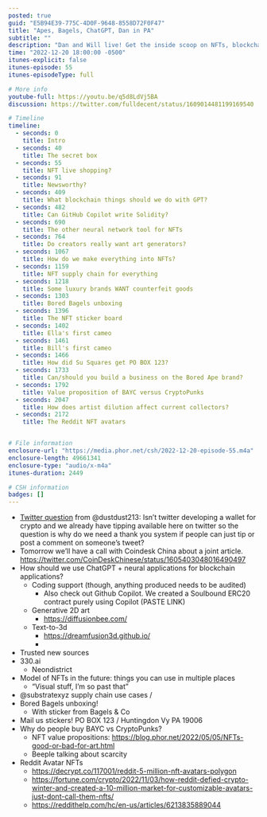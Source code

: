 ```yaml
---
posted: true
guid: "E5B94E39-775C-4D0F-9648-8558D72F0F47"
title: "Apes, Bagels, ChatGPT, Dan in PA"
subtitle: ""
description: "Dan and Will live! Get the inside scoop on NFTs, blockchain, and ChatGPT. Explore the potential of using ChatGPT and neural applications for blockchain, discover why some luxury brands embrace counterfeit goods, and see the Bored Bagels unboxing and NFT sticker boards. #NFT #blockchain #GPT"
time: "2022-12-20 18:00:00 -0500"
itunes-explicit: false
itunes-episode: 55
itunes-episodeType: full

# More info
youtube-full: https://youtu.be/q5d8LdVj5BA
discussion: https://twitter.com/fulldecent/status/1609014481199169540

# Timeline
timeline:
  - seconds: 0
    title: Intro
  - seconds: 40
    title: The secret box
  - seconds: 55
    title: NFT live shopping?
  - seconds: 91
    title: Newsworthy?
  - seconds: 409
    title: What blockchain things should we do with GPT?
  - seconds: 482
    title: Can GitHub Copilot write Solidity?
  - seconds: 690
    title: The other neural network tool for NFTs
  - seconds: 764
    title: Do creators really want art generators?
  - seconds: 1067
    title: How do we make everything into NFTs?
  - seconds: 1159
    title: NFT supply chain for everything
  - seconds: 1218
    title: Some luxury brands WANT counterfeit goods
  - seconds: 1303
    title: Bored Bagels unboxing
  - seconds: 1396
    title: The NFT sticker board
  - seconds: 1402
    title: Ella's first cameo
  - seconds: 1461
    title: Bill's first cameo
  - seconds: 1466
    title: How did Su Squares get PO BOX 123?
  - seconds: 1733
    title: Can/should you build a business on the Bored Ape brand?
  - seconds: 1792
    title: Value proposition of BAYC versus CryptoPunks
  - seconds: 2047
    title: How does artist dilution affect current collectors?
  - seconds: 2172
    title: The Reddit NFT avatars


# File information
enclosure-url: "https://media.phor.net/csh/2022-12-20-episode-55.m4a"
enclosure-length: 49661341
enclosure-type: "audio/x-m4a"
itunes-duration: 2449

# CSH information
badges: []
---
```


<!--end of quick notes-->

- [Twitter question](https://twitter.com/dustdust213/status/1585041760954200064) from @dustdust213: Isn’t twitter developing a wallet for crypto and we already have tipping available here on twitter so the question is why do we need a thank you system if people can just tip or post a comment on someone’s tweet?
- Tomorrow we’ll have a call with Coindesk China about a joint article. https://twitter.com/CoinDeskChinese/status/1605403048016490497
- How should we use ChatGPT + neural applications for blockchain applications?
  - Coding support (though, anything produced needs to be audited)
    - Also check out Github Copilot. We created a Soulbound ERC20 contract purely using Copilot (PASTE LINK)
  - Generative 2D art
    - https://diffusionbee.com/ 
  - Text-to-3d 
    - https://dreamfusion3d.github.io/
    - 
- Trusted new sources
- 330.ai
  - Neondistrict
- Model of NFTs in the future: things you can use in multiple places
  - “Visual stuff, I’m so past that”
- @substratexyz supply chain use cases / 
- Bored Bagels unboxing!
  - With sticker from Bagels & Co
- Mail us stickers! PO BOX 123 / Huntingdon Vy PA 19006
- Why do people buy BAYC vs CryptoPunks?
  - NFT value propositions: https://blog.phor.net/2022/05/05/NFTs-good-or-bad-for-art.html
  - Beeple talking about scarcity
- Reddit Avatar NFTs
  - https://decrypt.co/117001/reddit-5-million-nft-avatars-polygon
  - https://fortune.com/crypto/2022/11/03/how-reddit-defied-crypto-winter-and-created-a-10-million-market-for-customizable-avatars-just-dont-call-them-nfts/
  - https://reddithelp.com/hc/en-us/articles/6213835889044